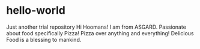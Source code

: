 # hello-world
Just another trial repository
Hi Hoomans!
I am from ASGARD.
Passionate about food specifically Pizza! Pizza over anything and everything!
Delicious Food is a blessing to mankind.
